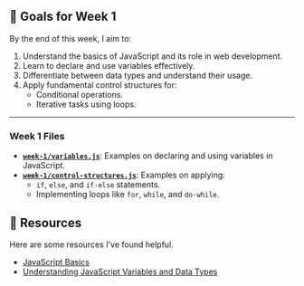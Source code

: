 ## 🎯 Goals for Week 1

By the end of this week, I aim to:

1. Understand the basics of JavaScript and its role in web development.
2. Learn to declare and use variables effectively.
3. Differentiate between data types and understand their usage.
4. Apply fundamental control structures for:
   - Conditional operations.
   - Iterative tasks using loops.

---

### Week 1 Files

- **[`week-1/variables.js`](week-1/variables.js)**: Examples on declaring and using variables in JavaScript.
- **[`week-1/control-structures.js`](week-1/control-structures.js)**: Examples on applying:
  - `if`, `else`, and `if-else` statements.
  - Implementing loops like `for`, `while`, and `do-while`.

## 📖 Resources

Here are some resources I've found helpful.

- [JavaScript Basics](https://developer.mozilla.org/en-US/docs/Learn/Getting_started_with_the_web/JavaScript_basics)
- [Understanding JavaScript Variables and Data Types](https://www.w3schools.com/js/)
